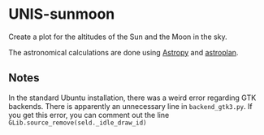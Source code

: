 # UNIS-sunmoon

Create a plot for the altitudes of the Sun and the Moon in the sky.

The astronomical calculations are done using [Astropy](https://www.astropy.org/) and [astroplan](https://astroplan.readthedocs.io/en/latest/).

## Notes

In the standard Ubuntu installation, there was a weird error regarding GTK backends. There is apparently an unnecessary line in `backend_gtk3.py`. If you get this error, you can comment out the line `GLib.source_remove(seld._idle_draw_id)`
